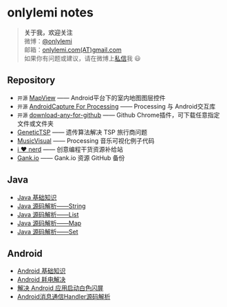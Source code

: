 # onlylemi notes

> **关于我，欢迎关注**  
微博：[@onlylemi](http://weibo.com/xiaomi0623)  
邮箱：[onlylemi.com(AT)gmail.com](mailto:onlylemi.com@gmail.com)  
如果你有问题或建议，请在微博上[私信](http://weibo.com/xiaomi0623)我 :smiley:

## Repository

* `开源` [MapView](https://github.com/onlylemi/MapView) —— Android平台下的室内地图图层控件
* `开源` [AndroidCapture For Processing](https://github.com/onlylemi/processing-android-capture) —— Processing 与 Android交互库
* `开源` [download-any-for-github](https://github.com/onlylemi/download-any-for-github) —— Github Chrome插件，可下载任意指定文件或文件夹
* [GeneticTSP](https://github.com/onlylemi/GeneticTSP) —— 遗传算法解决 TSP 旅行商问题
* [MusicVisual](https://github.com/onlylemi/MusicVisual) —— Processing 音乐可视化例子代码
* [i :heart: nerd](https://github.com/onlylemi/inerd) —— 创意编程干货资源补给站
* [Gank.io](https://github.com/onlylemi/gank.io) ——  Gank.io 资源 GitHub 备份

## Java

* [Java 基础知识](https://github.com/onlylemi/notes/lbob/master/java/Java基础知识点.md)
* [Java 源码解析——String](https://github.com/onlylemi/notes/blob/master/java/String.md)
* [Java 源码解析——List](https://github.com/onlylemi/notes/blob/master/java/List.md)
* [Java 源码解析——Map](https://github.com/onlylemi/notes/blob/master/java/Map.md)
* [Java 源码解析——Set](https://github.com/onlylemi/notes/blob/master/java/Set.md)

## Android

* [Android 基础知识](https://github.com/onlylemi/notes/blob/master/android/Android基础知识.md)
* [Android 耗电解决](https://github.com/onlylemi/notes/blob/master/android/Android耗电解决.md)
* [解决 Android 应用启动白色闪屏](https://github.com/onlylemi/notes/blob/master/android/解决Android应用启动白色闪屏.md)
* [Android消息通信Handler源码解析](https://github.com/onlylemi/notes/blob/master/android/Android消息通信Handler源码解析.md)